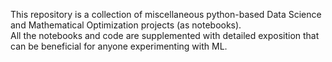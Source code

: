This repository is a collection of miscellaneous python-based Data Science and Mathematical Optimization projects (as notebooks).  
All the notebooks and code are supplemented with detailed exposition that can be beneficial for anyone experimenting with ML. 
